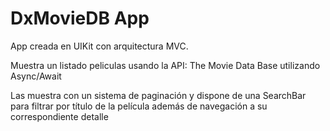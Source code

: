 # DxMovieDB App

App creada en UIKit con arquitectura MVC.

Muestra un listado peliculas usando la API: The Movie Data Base utilizando Async/Await

Las muestra con un sistema de paginación y dispone de una SearchBar para filtrar por título de la película además de navegación a su correspondiente detalle
